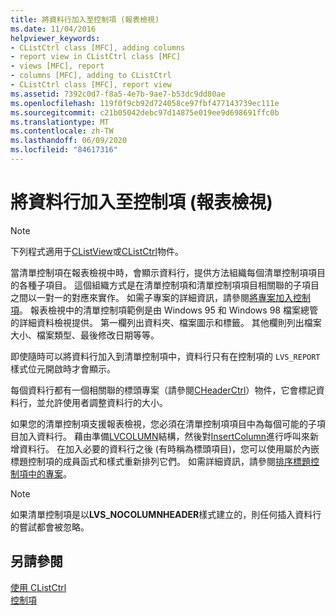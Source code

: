 ```yaml
---
title: 將資料行加入至控制項 (報表檢視)
ms.date: 11/04/2016
helpviewer_keywords:
- CListCtrl class [MFC], adding columns
- report view in CListCtrl class [MFC]
- views [MFC], report
- columns [MFC], adding to CListCtrl
- CListCtrl class [MFC], report view
ms.assetid: 7392c0d7-f8a5-4e7b-9ae7-b53dc9dd80ae
ms.openlocfilehash: 119f0f9cb92d724058ce97fbf477143739ec111e
ms.sourcegitcommit: c21b05042debc97d14875e019ee9d698691ffc0b
ms.translationtype: MT
ms.contentlocale: zh-TW
ms.lasthandoff: 06/09/2020
ms.locfileid: "84617316"
---
```

# <a name="adding-columns-to-the-control-report-view"></a>將資料行加入至控制項 (報表檢視)

> [!NOTE]
> 下列程式適用于[CListView](reference/clistview-class.md)或[CListCtrl](reference/clistctrl-class.md)物件。

當清單控制項在報表檢視中時，會顯示資料行，提供方法組織每個清單控制項項目的各種子項目。 這個組織方式是在清單控制項和清單控制項項目相關聯的子項目之間以一對一的對應來實作。 如需子專案的詳細資訊，請參閱[將專案加入控制項](adding-items-to-the-control.md)。 報表檢視中的清單控制項範例是由 Windows 95 和 Windows 98 檔案總管的詳細資料檢視提供。 第一欄列出資料夾、檔案圖示和標籤。 其他欄則列出檔案大小、檔案類型、最後修改日期等等。

即使隨時可以將資料行加入到清單控制項中，資料行只有在控制項的 `LVS_REPORT` 樣式位元開啟時才會顯示。

每個資料行都有一個相關聯的標頭專案（請參閱[CHeaderCtrl](reference/cheaderctrl-class.md)）物件，它會標記資料行，並允許使用者調整資料行的大小。

如果您的清單控制項支援報表檢視，您必須在清單控制項項目中為每個可能的子項目加入資料行。 藉由準備[LVCOLUMN](/windows/win32/api/commctrl/ns-commctrl-lvcolumnw)結構，然後對[InsertColumn](reference/clistctrl-class.md#insertcolumn)進行呼叫來新增資料行。 在加入必要的資料行之後 (有時稱為標頭項目)，您可以使用屬於內嵌標題控制項的成員函式和樣式重新排列它們。 如需詳細資訊，請參閱[排序標題控制項中的專案](ordering-items-in-the-header-control.md)。

> [!NOTE]
> 如果清單控制項是以**LVS_NOCOLUMNHEADER**樣式建立的，則任何插入資料行的嘗試都會被忽略。

## <a name="see-also"></a>另請參閱

[使用 CListCtrl](using-clistctrl.md)<br/>
[控制項](controls-mfc.md)
